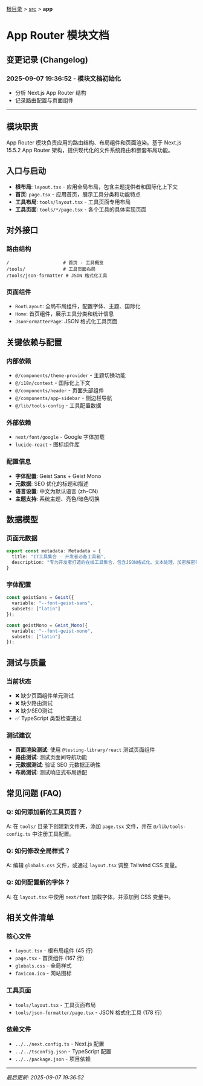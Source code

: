 [根目录](../../CLAUDE.md) > [src](../) > **app**

# App Router 模块文档

## 变更记录 (Changelog)

### 2025-09-07 19:36:52 - 模块文档初始化
- 分析 Next.js App Router 结构
- 记录路由配置与页面组件

---

## 模块职责

App Router 模块负责应用的路由结构、布局组件和页面渲染。基于 Next.js 15.5.2 App Router 架构，提供现代化的文件系统路由和嵌套布局功能。

## 入口与启动

- **根布局**: `layout.tsx` - 应用全局布局，包含主题提供者和国际化上下文
- **首页**: `page.tsx` - 应用首页，展示工具分类和功能特点
- **工具布局**: `tools/layout.tsx` - 工具页面专用布局
- **工具页面**: `tools/*/page.tsx` - 各个工具的具体实现页面

## 对外接口

### 路由结构
```
/                    # 首页 - 工具概览
/tools/              # 工具页面布局
/tools/json-formatter # JSON 格式化工具
```

### 页面组件
- `RootLayout`: 全局布局组件，配置字体、主题、国际化
- `Home`: 首页组件，展示工具分类和统计信息
- `JsonFormatterPage`: JSON 格式化工具页面

## 关键依赖与配置

### 内部依赖
- `@/components/theme-provider` - 主题切换功能
- `@/i18n/context` - 国际化上下文
- `@/components/header` - 页面头部组件
- `@/components/app-sidebar` - 侧边栏导航
- `@/lib/tools-config` - 工具配置数据

### 外部依赖
- `next/font/google` - Google 字体加载
- `lucide-react` - 图标组件库

### 配置信息
- **字体配置**: Geist Sans + Geist Mono
- **元数据**: SEO 优化的标题和描述
- **语言设置**: 中文为默认语言 (zh-CN)
- **主题支持**: 系统主题、亮色/暗色切换

## 数据模型

### 页面元数据
```typescript
export const metadata: Metadata = {
  title: "IT工具集合 - 开发者必备工具箱",
  description: "专为开发者打造的在线工具集合，包含JSON格式化、文本处理、加密解密等实用工具"
}
```

### 字体配置
```typescript
const geistSans = Geist({
  variable: "--font-geist-sans",
  subsets: ["latin"]
});

const geistMono = Geist_Mono({
  variable: "--font-geist-mono", 
  subsets: ["latin"]
});
```

## 测试与质量

### 当前状态
- ❌ 缺少页面组件单元测试
- ❌ 缺少路由测试
- ❌ 缺少SEO测试
- ✅ TypeScript 类型检查通过

### 测试建议
- **页面渲染测试**: 使用 `@testing-library/react` 测试页面组件
- **路由测试**: 测试页面间导航功能
- **元数据测试**: 验证 SEO 元数据正确性
- **布局测试**: 测试响应式布局适配

## 常见问题 (FAQ)

### Q: 如何添加新的工具页面？
A: 在 `tools/` 目录下创建新文件夹，添加 `page.tsx` 文件，并在 `@/lib/tools-config.ts` 中注册工具配置。

### Q: 如何修改全局样式？
A: 编辑 `globals.css` 文件，或通过 `layout.tsx` 调整 Tailwind CSS 变量。

### Q: 如何配置新的字体？
A: 在 `layout.tsx` 中使用 `next/font` 加载字体，并添加到 CSS 变量中。

## 相关文件清单

### 核心文件
- `layout.tsx` - 根布局组件 (45 行)
- `page.tsx` - 首页组件 (167 行)
- `globals.css` - 全局样式
- `favicon.ico` - 网站图标

### 工具页面
- `tools/layout.tsx` - 工具页面布局
- `tools/json-formatter/page.tsx` - JSON 格式化工具 (178 行)

### 依赖文件
- `../../next.config.ts` - Next.js 配置
- `../../tsconfig.json` - TypeScript 配置
- `../../package.json` - 项目依赖

---

*最后更新: 2025-09-07 19:36:52*